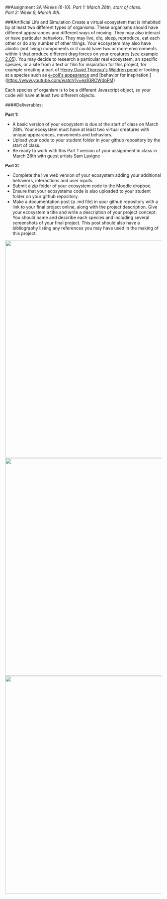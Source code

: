 ##Assignment 2A
*Weeks (6-10).*
*Part 1: March 28th, start of class.*  
*Part 2: Week 9, March 4th.*

###Artificial Life and Simulation
Create a virtual ecosystem that is inhabited by at least two different types of organisms. These organisms should have different appearances and different ways of moving. They may also interact or have particular behaviors. They may live, die, sleep, reproduce, eat each other or do any number of other things. Your ecosystem may also have abiotic (not living) components or it could have two or more environments within it that produce different drag forces on your creatures ([see example 2.05](https://github.com/tegacodes/Drawing-Seeing-Moving-with-Code/tree/gh-pages/code/Complete-Nature-of-Code-Examples-p5.js-master/chp02_forces/NOC_2_05_fluidresistance)). You may decide to research a particular real ecosystem, an specific species, or a site from a text or film for inspiration for this project, for example creating a part of [Henry David Thoreau's Waldren pond](https://en.wikipedia.org/wiki/Walden_Pond) or looking at a species such as [e-coli's appearance](https://www.google.com/search?q=e+coli&source=lnms&tbm=isch&sa=X&ved=0ahUKEwiAppasra3LAhWHGx4KHdj4BY8Q_AUICCgC&biw=1016&bih=657#tbm=isch&q=e+coli+under+microscope) and [behavior for inspiration.] (https://www.youtube.com/watch?v=ea1GRCW4pFM)

Each species of organism is to be a different Javascript object, so your code will have at least two different objects. 

####Deliverables:   

**Part 1:** 

* A basic version of your ecosystem is due at the start of class on March 28th. Your ecosystem must have at least two virtual creatures with unique appearances, movements and behaviors. 
* Upload your code to your student folder in your github repository by the start of class.
* Be ready to work with this Part 1 version of your assignment in class in March 28th with guest artists Sam Lavigne

**Part 2:**

* Complete the live web version of your ecosystem adding your additional behaviors, interactions and user inputs. 
* Submit a zip folder of your ecosystem code to the Moodle dropbox.
* Ensure that your ecosystems code is also uploaded to your student folder on your github repository. 
* Make a documentation post (a .md file) in your github repository with a link to your final project online, along with the project description. Give your ecosystem a title and write a description of your project concept. You should name and describe each species and including several screenshots of your final project. This post should also have a bibliography listing any references you may have used in the making of this project. 

<img src=https://raw.githubusercontent.com/tegacodes/Drawing-Seeing-Moving-with-Code/gh-pages/images/Bacillus_species.jpg width="700">
<img src=https://raw.githubusercontent.com/tegacodes/Drawing-Seeing-Moving-with-Code/gh-pages/images/Bacterial-Community.jpg width="700">
<img src=https://raw.githubusercontent.com/tegacodes/Drawing-Seeing-Moving-with-Code/gh-pages/images/bac-maxresdefault.jpg width="700">
